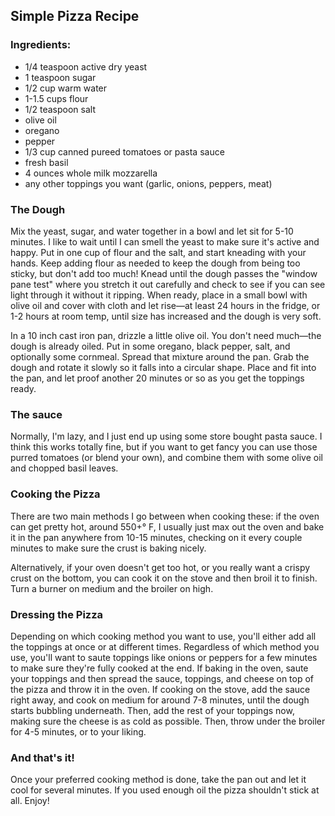 ## Simple Pizza Recipe

### Ingredients:

- 1/4 teaspoon active dry yeast
- 1 teaspoon sugar
- 1/2 cup warm water
- 1-1.5 cups flour
- 1/2 teaspoon salt
- olive oil
- oregano
- pepper
- 1/3 cup canned pureed tomatoes or pasta sauce
- fresh basil
- 4 ounces whole milk mozzarella
- any other toppings you want (garlic, onions, peppers, meat)

### The Dough

Mix the yeast, sugar, and water together in a bowl and let sit for 5-10 minutes. I like to wait until I can smell the yeast to make sure it's active and happy. Put in one cup of flour and the salt, and start kneading with your hands. Keep adding flour as needed to keep the dough from being too sticky, but don't add too much! Knead until the dough passes the "window pane test" where you stretch it out carefully and check to see if you can see light through it without it ripping. When ready, place in a small bowl with olive oil and cover with cloth and let rise—at least 24 hours in the fridge, or 1-2 hours at room temp, until size has increased and the dough is very soft.

In a 10 inch cast iron pan, drizzle a little olive oil. You don't need much—the dough is already oiled. Put in some oregano, black pepper, salt, and optionally some cornmeal. Spread that mixture around the pan. Grab the dough and rotate it slowly so it falls into a circular shape. Place and fit into the pan, and let proof another 20 minutes or so as you get the toppings ready.

### The sauce

Normally, I'm lazy, and I just end up using some store bought pasta sauce. I think this works totally fine, but if you want to get fancy you can use those purred tomatoes (or blend your own), and combine them with some olive oil and chopped basil leaves. 

### Cooking the Pizza

There are two main methods I go between when cooking these: if the oven can get pretty hot, around 550+° F, I usually just max out the oven and bake it in the pan anywhere from 10-15 minutes, checking on it every couple minutes to make sure the crust is baking nicely. 

Alternatively, if your oven doesn't get too hot, or you really want a crispy crust on the bottom, you can cook it on the stove and then broil it to finish. Turn a burner on medium and the broiler on high.  

### Dressing the Pizza

Depending on which cooking method you want to use, you'll either add all the toppings at once or at different times. Regardless of which method you use, you'll want to saute toppings like onions or peppers for a few minutes to make sure they're fully cooked at the end. If baking in the oven, saute your toppings and then spread the sauce, toppings, and cheese on top of the pizza and throw it in the oven. If cooking on the stove, add the sauce right away, and cook on medium for around 7-8 minutes, until the dough starts bubbling underneath. Then, add the rest of your toppings now, making sure the cheese is as cold as possible. Then, throw under the broiler for 4-5 minutes, or to your liking.

### And that's it!

Once your preferred cooking method is done, take the pan out and let it cool for several minutes. If you used enough oil the pizza shouldn't stick at all. Enjoy!

